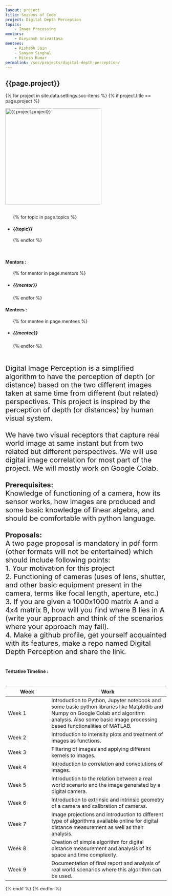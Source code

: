 ```yaml
---
layout: project
title: Seasons of Code
project: Digital Depth Perception
topics:
    - Image Processing
mentors:
    - Divyansh Srivastava  
mentees:
    - Rishabh Jain
    - Sanyam Singhal
    - Hitesh Kumar
permalink: /soc/projects/digital-depth-perception/
---
```


<h2 class="display1 m-3 p-3 text-center">{{page.project}}</h2>

{% for project in site.data.settings.soc-items %}
{% if project.title == page.project %}
<div>
    <img src="{{ site.baseurl }}/{{ project.image }}"  width = "300" height="300" alt="{{ project.project}}" class="border rounded img-soc">
</div>
<div>
    <br>
    <ul>
        {% for topic in page.topics %}
        <li><h4 class="text-primary text-center">{{topic}}</h4></li>
        {% endfor %}
    </ul>
    <br>
    <h4 class="display3  ">Mentors :</h4> 
    <ul>
        {% for mentor in page.mentors %}
        <li><h5 class=" ">{{mentor}}</h5></li>
        {% endfor %}
    </ul>
    <h4 class="display3  ">Mentees :</h4> 
    <ul>
        {% for mentee in page.mentees %}
        <li><h5 class="">{{mentee}}</h5></li>
        {% endfor %}
    </ul>
</div>
<div>
    <p class="display3" style = "font-size:22px;" >
        <br>
        Digital Image Perception is a simplified algorithm to have the perception of depth (or distance) based on the two different images taken at same time from different (but related) perspectives. This project is inspired by the perception of depth (or distances) by human visual system.
        <br><br>
        We have two visual receptors that capture real world image at same instant but from two related but different perspectives. We will use digital image correlation for most part of the project. We will mostly work on Google Colab.
        <br><br>
        <b>Prerequisites:</b>
        <br>
        Knowledge of functioning of a camera, how its sensor works, how images are produced and some basic knowledge of linear algebra, and should be comfortable with python language.
        <br><br>
        <b>Proposals:</b>
        <br>
        A two page proposal is mandatory in pdf form (other formats will not be entertained) which should include following points:
        <br>
        1. Your motivation for this project
        <br>
        2. Functioning of cameras (uses of lens, shutter, and other basic equipment present in the camera, terms like focal length, aperture, etc.)
        <br>
        3. If you are given a 1000x1000 matrix A and a 4x4 matrix B, how will you find where B lies in A (write your approach and think of the scenarios where your approach may fail).
        <br>
        4. Make a github profile, get yourself acquainted with its features, make a repo named Digital Depth Perception and share the link.
    </p>
</div>
<div>
    <h4 class="display3" style="margin:40px 0px 40px 0px;">Tentative Timeline :</h4>
    <table class="table table-striped">
    <thead>
        <tr>
        <th>Week</th>
        <th>Work</th>
        </tr>
    </thead>
    <tbody>
        <tr>
        <td style='width: 120px'>Week 1</td>
      <td>Introduction to Python, Jupyter notebook and some basic python libraries like Matplotlib and Numpy on Google Colab and algorithm analysis. Also some basic image processing based functionalities of MATLAB.</td>
    </tr>
    <tr>
      <td>Week 2</td>
      <td>Introduction to intensity plots and treatment of images as functions.</td>
    </tr>
    <tr>
      <td>Week 3</td>
      <td>Filtering of images and applying different kernels to images.</td>
    </tr>
    <tr>
      <td>Week 4</td>
      <td>Introduction to correlation and convolutions of images.</td>
    </tr>
    <tr>
      <td>Week 5</td>
      <td>Introduction to the relation between a real world scenario and the image generated by a digital camera.</td>
    </tr>
    <tr>
      <td>Week 6</td>
      <td>Introduction to extrinsic and intrinsic geometry of a camera and calibration of cameras.</td>
    </tr>
    <tr>
      <td>Week 7</td>
      <td>Image projections and introduction to different type of algorithms available online for digital distance measurement as well as their analysis.</td>
    </tr>
    <tr>
      <td>Week 8</td>
      <td>Creation of simple algorithm for digital distance measurement and analysis of its space and time complexity.</td>
    </tr>
    <tr>
      <td>Week 9</td>
      <td>Documentation of final report and analysis of real world scenarios where this algorithm can be used.</td>
    </tr>
    </tbody>
    </table>
</div>
{% endif %}
{% endfor %}

